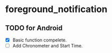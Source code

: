 # foreground_notification

## TODO for Android
- [x] Basic function compelete.
- [ ] Add Chronometer and Start Time.
